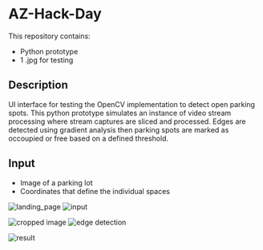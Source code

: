 # AZ-Hack-Day

This repository contains:
- Python prototype
- 1 .jpg for testing

Description
-----------
UI interface for testing the OpenCV implementation to detect open parking spots.  This python prototype simulates an instance of video stream processing where stream captures are sliced and processed.
Edges are detected using gradient analysis then parking spots are marked as occoupied or free based on a defined threshold.

Input
-----------
- Image of a parking lot
- Coordinates that define the individual spaces


![landing_page](https://github.com/johnyu0424/AZ-Hack-Day/blob/master/uploads/landing_page1.png)
![input](https://github.com/johnyu0424/AZ-Hack-Day/blob/master/uploads/input.png)

![cropped image](https://github.com/johnyu0424/AZ-Hack-Day/blob/master/images/cropped/crp1.png)
![edge detection](https://github.com/johnyu0424/AZ-Hack-Day/blob/master/images/cropped/edges1.png)

![result](https://github.com/johnyu0424/AZ-Hack-Day/blob/master/uploads/result.png)


